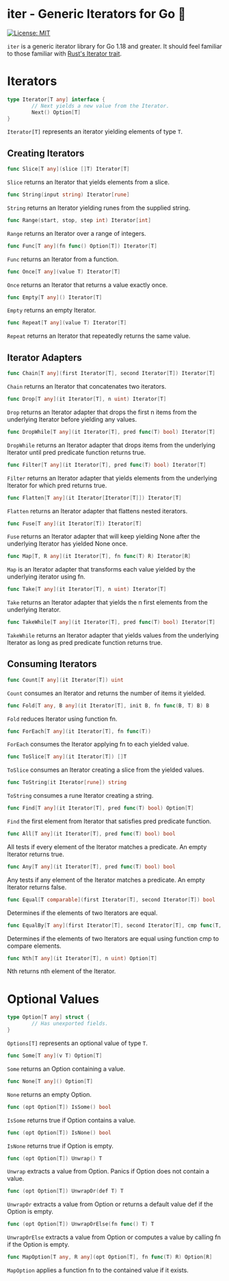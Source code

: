 # iter - Generic Iterators for Go 🦄

[![License: MIT](https://img.shields.io/badge/License-MIT-yellow.svg)](https://opensource.org/licenses/MIT)

`iter` is a generic iterator library for Go 1.18 and greater. It should feel
familiar to those familiar with [Rust's Iterator
trait](https://doc.rust-lang.org/std/iter/trait.Iterator.html).

# Iterators

```go
type Iterator[T any] interface {
        // Next yields a new value from the Iterator.
        Next() Option[T]
}
```

`Iterator[T]` represents an iterator yielding elements of type `T`.

## Creating Iterators

```go
func Slice[T any](slice []T) Iterator[T]
```

`Slice` returns an Iterator that yields elements from a slice.

```go
func String(input string) Iterator[rune]
```

`String` returns an Iterator yielding runes from the supplied string.

```go
func Range(start, stop, step int) Iterator[int]
```

`Range` returns an Iterator over a range of integers.

```go
func Func[T any](fn func() Option[T]) Iterator[T]
```

`Func` returns an Iterator from a function.

```go
func Once[T any](value T) Iterator[T]
```

`Once` returns an Iterator that returns a value exactly once.

```go
func Empty[T any]() Iterator[T]
```

`Empty` returns an empty Iterator.

```go
func Repeat[T any](value T) Iterator[T]
```

`Repeat` returns an Iterator that repeatedly returns the same value.


## Iterator Adapters

```go
func Chain[T any](first Iterator[T], second Iterator[T]) Iterator[T]
```

`Chain` returns an Iterator that concatenates two iterators.

```go
func Drop[T any](it Iterator[T], n uint) Iterator[T]
```

`Drop` returns an Iterator adapter that drops the first n items from the
underlying Iterator before yielding any values.

```go
func DropWhile[T any](it Iterator[T], pred func(T) bool) Iterator[T]
```

`DropWhile` returns an Iterator adapter that drops items from the underlying
Iterator until pred predicate function returns true.

```go
func Filter[T any](it Iterator[T], pred func(T) bool) Iterator[T]
```

`Filter` returns an Iterator adapter that yields elements from the underlying
Iterator for which pred returns true.

```go
func Flatten[T any](it Iterator[Iterator[T]]) Iterator[T]
```

`Flatten` returns an Iterator adapter that flattens nested iterators.

```go
func Fuse[T any](it Iterator[T]) Iterator[T]
```

`Fuse` returns an Iterator adapter that will keep yielding None after the
underlying Iterator has yielded None once.

```go
func Map[T, R any](it Iterator[T], fn func(T) R) Iterator[R]
```

`Map` is an Iterator adapter that transforms each value yielded by the
underlying iterator using fn.

```go
func Take[T any](it Iterator[T], n uint) Iterator[T]
```

`Take` returns an Iterator adapter that yields the n first elements from the
underlying Iterator.

```go
func TakeWhile[T any](it Iterator[T], pred func(T) bool) Iterator[T]
```

`TakeWhile` returns an Iterator adapter that yields values from the underlying
Iterator as long as pred predicate function returns true.

## Consuming Iterators

```go
func Count[T any](it Iterator[T]) uint
```

`Count` consumes an Iterator and returns the number of items it yielded.

```go
func Fold[T any, B any](it Iterator[T], init B, fn func(B, T) B) B
```

`Fold` reduces Iterator using function fn.

```go
func ForEach[T any](it Iterator[T], fn func(T))
```

`ForEach` consumes the Iterator applying fn to each yielded value.

```go
func ToSlice[T any](it Iterator[T]) []T
```

`ToSlice` consumes an Iterator creating a slice from the yielded values.

```go
func ToString(it Iterator[rune]) string
```

`ToString` consumes a rune Iterator creating a string.

```go
func Find[T any](it Iterator[T], pred func(T) bool) Option[T]
```

`Find` the first element from Iterator that satisfies pred predicate function.

```go
func All[T any](it Iterator[T], pred func(T) bool) bool
```

All tests if every element of the Iterator matches a predicate. An empty
Iterator returns true.

```go
func Any[T any](it Iterator[T], pred func(T) bool) bool
```

Any tests if any element of the Iterator matches a predicate. An empty Iterator
returns false.

```go
func Equal[T comparable](first Iterator[T], second Iterator[T]) bool
```

Determines if the elements of two Iterators are equal.

```go
func EqualBy[T any](first Iterator[T], second Iterator[T], cmp func(T, T) bool) bool
```

Determines if the elements of two Iterators are equal using function cmp to
compare elements.

```go
func Nth[T any](it Iterator[T], n uint) Option[T]
```

Nth returns nth element of the Iterator.



# Optional Values

```go
type Option[T any] struct {
        // Has unexported fields.
}
```

`Options[T]` represents an optional value of type `T`.

```go
func Some[T any](v T) Option[T]
```

`Some` returns an Option containing a value.

```go
func None[T any]() Option[T]
```

`None` returns an empty Option.

```go
func (opt Option[T]) IsSome() bool
```

`IsSome` returns true if Option contains a value.

```go
func (opt Option[T]) IsNone() bool
```

`IsNone` returns true if Option is empty.

```go
func (opt Option[T]) Unwrap() T
```

`Unwrap` extracts a value from Option. Panics if Option does not contain a
value.

```go
func (opt Option[T]) UnwrapOr(def T) T
```

`UnwrapOr` extracts a value from Option or returns a default value def if the
Option is empty.

```go
func (opt Option[T]) UnwrapOrElse(fn func() T) T
```

`UnwrapOrElse` extracts a value from Option or computes a value by calling fn if
the Option is empty.

```go
func MapOption[T any, R any](opt Option[T], fn func(T) R) Option[R]
```

`MapOption` applies a function fn to the contained value if it exists.

